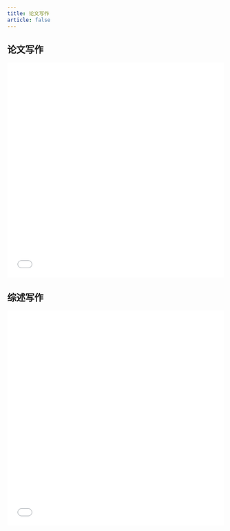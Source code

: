 ```yaml
---
title: 论文写作
article: false
---
```


## 论文写作

<iframe src="//player.bilibili.com/player.html?aid=76219537&bvid=BV1mJ411m7YQ&cid=130372892&page=1" allowfullscreen="allowfullscreen" width="100%" height="500" scrolling="no" frameborder="0" sandbox="allow-top-navigation allow-same-origin allow-forms allow-scripts"> </iframe>

## 综述写作

<iframe src="//player.bilibili.com/player.html?aid=843615314&bvid=BV1Z54y1W7Ze&cid=282522233&page=1" allowfullscreen="allowfullscreen" width="100%" height="500" scrolling="no" frameborder="0" sandbox="allow-top-navigation allow-same-origin allow-forms allow-scripts"> </iframe>
